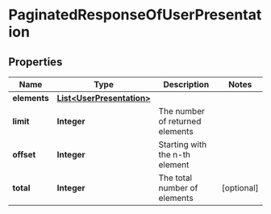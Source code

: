 
# PaginatedResponseOfUserPresentation

## Properties
Name | Type | Description | Notes
------------ | ------------- | ------------- | -------------
**elements** | [**List&lt;UserPresentation&gt;**](UserPresentation.md) |  | 
**limit** | **Integer** | The number of returned elements | 
**offset** | **Integer** | Starting with the n-th element | 
**total** | **Integer** | The total number of elements |  [optional]



